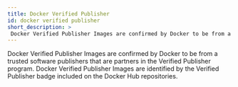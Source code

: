 ```yaml
---
title: Docker Verified Publisher
id: docker verified publisher
short_description: >
 Docker Verified Publisher Images are confirmed by Docker to be from a trusted software publishers that are partners in the Verified Publisher program. 
---
```

Docker Verified Publisher Images are confirmed by Docker to be from a trusted software publishers that are partners in the Verified Publisher program. Docker Verified Publisher Images are identified by the Verified Publisher badge included on the Docker Hub repositories.
